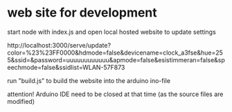 # web site for development

start node with index.js and open local hosted website to update settings

http://localhost:3000/serve/update?color=%23%23FF0000&hdmode=false&devicename=clock_a3fse&hue=255&ssid=&password=uuuuuuuuuuuu&apmode=false&esistimmeran=false&speechmode=false&ssidlist=WLAN-57F873

run "build.js" to build the website into the arduino ino-file

attention! Arduino IDE need to be closed at that time (as the source files are modified)

